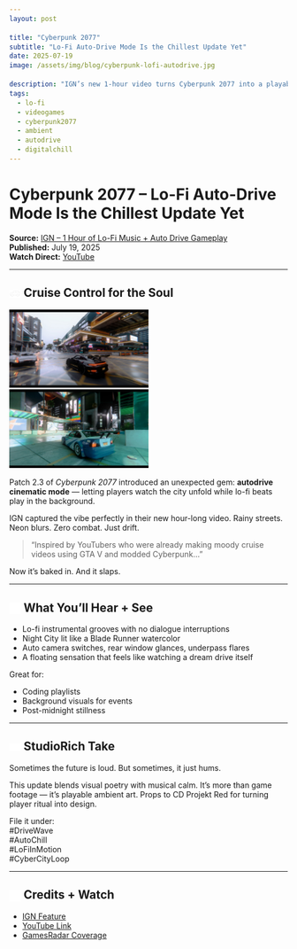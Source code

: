```yaml
---
layout: post

title: "Cyberpunk 2077"
subtitle: "Lo-Fi Auto-Drive Mode Is the Chillest Update Yet"
date: 2025-07-19
image: /assets/img/blog/cyberpunk-lofi-autodrive.jpg

description: "IGN’s new 1-hour video turns Cyberpunk 2077 into a playable lo-fi beat tape — rain, chrome, and slow-motion serenity."
tags:
  - lo-fi
  - videogames
  - cyberpunk2077
  - ambient
  - autodrive
  - digitalchill
---
```


# Cyberpunk 2077 – Lo-Fi Auto-Drive Mode Is the Chillest Update Yet

**Source:** [IGN – 1 Hour of Lo-Fi Music + Auto Drive Gameplay](https://www.ign.com/videos/cyberpunk-2077-1-hour-of-lo-fi-music-and-auto-drive-4k-gameplay)  
**Published:** July 19, 2025  
**Watch Direct:** [YouTube](https://www.youtube.com/watch?v=Qk3b3cuwHb8)

---

## <img src="/assets/ui/car.svg" alt="Car icon" style="width: 1em; vertical-align: middle;" /> Cruise Control for the Soul

<img src="/assets/img/blog/cyberpunk-lofi-drive-01.jpg" alt="Neon street in Night City at dusk" width="50%">
<img src="/assets/img/blog/cyberpunk-lofi-drive-02.jpg" alt="Neon street in Night City at dusk" width="50%">

Patch 2.3 of _Cyberpunk 2077_ introduced an unexpected gem: **autodrive cinematic mode** — letting players watch the city unfold while lo-fi beats play in the background.

IGN captured the vibe perfectly in their new hour-long video. Rainy streets. Neon blurs. Zero combat. Just drift.

> “Inspired by YouTubers who were already making moody cruise videos using GTA V and modded Cyberpunk…”

Now it’s baked in. And it slaps.

---

## <img src="/assets/ui/headphones.svg" alt="Headphones icon" style="width: 1em; vertical-align: middle;" /> What You’ll Hear + See

- Lo-fi instrumental grooves with no dialogue interruptions
- Night City lit like a Blade Runner watercolor
- Auto camera switches, rear window glances, underpass flares
- A floating sensation that feels like watching a dream drive itself

Great for:

- Coding playlists
- Background visuals for events
- Post-midnight stillness

---

## <img src="/assets/ui/eye.svg" alt="Eye icon" style="width: 1em; vertical-align: middle;" /> StudioRich Take

Sometimes the future is loud. But sometimes, it just hums.

This update blends visual poetry with musical calm. It’s more than game footage — it’s playable ambient art. Props to CD Projekt Red for turning player ritual into design.

File it under:  
#DriveWave  
#AutoChill  
#LoFiInMotion  
#CyberCityLoop

---

## <img src="/assets/ui/book-open.svg" alt="Book Open icon" style="width: 1em; vertical-align: middle;" /> Credits + Watch

- [IGN Feature](https://www.ign.com/videos/cyberpunk-2077-1-hour-of-lo-fi-music-and-auto-drive-4k-gameplay)
- [YouTube Link](https://www.youtube.com/watch?v=Qk3b3cuwHb8)
- [GamesRadar Coverage](https://www.gamesradar.com/games/rpg/cyberpunk-2077-patch-2-3s-new-driving-modes-are-inspired-by-chill-youtube-videos-of-people-cruising-through-night-city-and-the-gta-5-fan-in-me-is-thrilled/)
